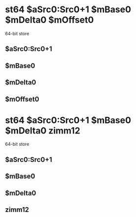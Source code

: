 # st64 $aSrc0:Src0+1 $mBase0 $mDelta0 $mOffset0

64-bit store


## $aSrc0:Src0+1

## $mBase0

## $mDelta0

## $mOffset0

# st64 $aSrc0:Src0+1 $mBase0 $mDelta0 zimm12

64-bit store


## $aSrc0:Src0+1

## $mBase0

## $mDelta0

## zimm12

